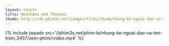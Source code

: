 ```yaml
---
layout: sieutv
title: Heathens and Thieves
thumb: http://cdn.phim3s.net/images/films/thumb/nhung-ke-ngoai-dao-va-ten-trom-heathens-and-thieves-2012.jpg
---
```

{% include jwpadv src='//phim3s.net/phim-le/nhung-ke-ngoai-dao-va-ten-trom_3457/xem-phim//video.mp4' %}